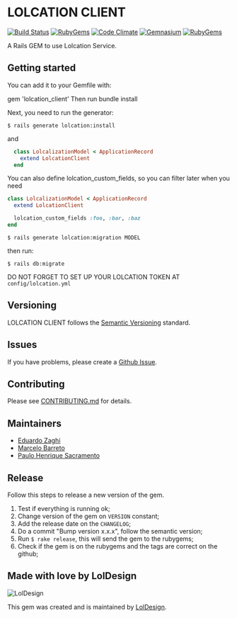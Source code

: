# LOLCATION CLIENT
[![Build Status][travis_badge]][travis]
[![RubyGems][gem_version_badge]][ruby_gems]
[![Code Climate][code_climate_badge]][code_climate]
[![Gemnasium][gemnasium_badge]][gemnasium]
[![RubyGems][gem_downloads_badge]][ruby_gems]

A Rails GEM to use Lolcation Service.

## Getting started
You can add it to your Gemfile with:

gem 'lolcation_client'
Then run bundle install

Next, you need to run the generator:

`$ rails generate lolcation:install`

and

```ruby
  class LolcalizationModel < ApplicationRecord
    extend LolcationClient
  end
```
You can also define lolcation_custom_fields, so you can filter later when you need

```ruby
class LolcalizationModel < ApplicationRecord
  extend LolcationClient

  lolcation_custom_fields :foo, :bar, :baz
end
```

`$ rails generate lolcation:migration MODEL`

then run:

`$ rails db:migrate`


DO NOT FORGET TO SET UP YOUR LOLCATION TOKEN AT `config/lolcation.yml`

## Versioning

LOLCATION CLIENT follows the [Semantic Versioning](http://semver.org/) standard.

## Issues

If you have problems, please create a [Github Issue](https://github.com/loldesign/lolcation_client/issues).

## Contributing

Please see [CONTRIBUTING.md](https://github.com/loldesign/lolcation_client/blob/master/CONTRIBUTING.md) for details.

## Maintainers

- [Eduardo Zaghi](https://github.com/eduzera)
- [Marcelo Barreto](https://github.com/marcelobarreto)
- [Paulo Henrique Sacramento](https://github.com/henriquesacramento)

## Release

Follow this steps to release a new version of the gem.

1. Test if everything is running ok;
2. Change version of the gem on `VERSION` constant;
3. Add the release date on the `CHANGELOG`;
4. Do a commit "Bump version x.x.x", follow the semantic version;
5. Run `$ rake release`, this will send the gem to the rubygems;
6. Check if the gem is on the rubygems and the tags are correct on the github;

## Made with love by LolDesign

![LolDesign](http://novo.loldesign.com.br/wp-content/uploads/2015/12/LolDesign.svg)

This gem was created and is maintained by [LolDesign](https://github.com/loldesign).


[LolDesign]: http://loldesign.com.br
[gem_version_badge]: http://img.shields.io/gem/v/lolcation_client.svg?style=flat
[gem_downloads_badge]: http://img.shields.io/gem/dt/lolcation_client.svg?style=flat
[ruby_gems]: http://rubygems.org/gems/lolcation_client
[code_climate]: https://codeclimate.com/github/loldesign/lolcation_client
[code_climate_badge]: http://img.shields.io/codeclimate/github/loldesign/lolcation_client.svg?style=flat
[gemnasium]: https://gemnasium.com/loldesign/lolcation_client
[gemnasium_badge]: http://img.shields.io/gemnasium/loldesign/lolcation_client.svg?style=flat
[travis]: https://travis-ci.org/loldesign/lolcation_client
[travis_badge]: http://img.shields.io/travis/loldesign/lolcation_client/master.svg?style=flat
